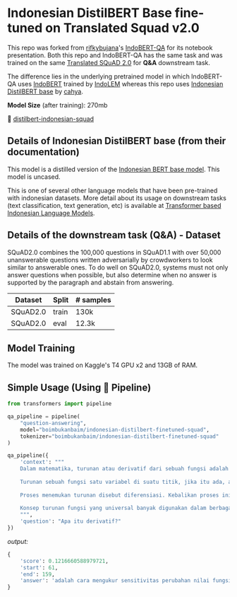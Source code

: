 # Indonesian DistilBERT Base fine-tuned on Translated Squad v2.0

This repo was forked from [rifkybujana](https://github.com/rifkybujana)'s [IndoBERT-QA](https://github.com/rifkybujana/IndoBERT-QA) for its notebook presentation. Both this repo and IndoBERT-QA has the same task and was trained on the same [Translated SQuAD 2.0](https://github.com/Wikidepia/indonesian_datasets/tree/master/question-answering/squad) for **Q&A** downstream task.

The difference lies in the underlying pretrained model in which IndoBERT-QA uses [IndoBERT](https://huggingface.co/indolem/indobert-base-uncased) trained by [IndoLEM](https://indolem.github.io/) whereas this repo uses [Indonesian DistilBERT base](https://huggingface.co/cahya/distilbert-base-indonesian) by [cahya](https://huggingface.co/cahya).

**Model Size** (after training): 270mb

 🤗 [distilbert-indonesian-squad](https://huggingface.co/boimbukanbaim/distilbert-indonesian-squad)

## Details of Indonesian DistilBERT base (from their documentation)

This model is a distilled version of the [Indonesian BERT base model](https://huggingface.co/cahya/bert-base-indonesian-1.5G). This model is uncased.

This is one of several other language models that have been pre-trained with indonesian datasets. More detail about its usage on downstream tasks (text classification, text generation, etc) is available at [Transformer based Indonesian Language Models](https://github.com/cahya-wirawan/indonesian-language-models/tree/master/Transformers).

## Details of the downstream task (Q&A) - Dataset

SQuAD2.0 combines the 100,000 questions in SQuAD1.1 with over 50,000 unanswerable questions written adversarially by crowdworkers to look similar to answerable ones. To do well on SQuAD2.0, systems must not only answer questions when possible, but also determine when no answer is supported by the paragraph and abstain from answering.

| Dataset  | Split | # samples |
| -------- | ----- | --------- |
| SQuAD2.0 | train | 130k      |
| SQuAD2.0 | eval  | 12.3k     |

## Model Training

The model was trained on Kaggle's T4 GPU x2 and 13GB of RAM.

<!-- ## Results:

| Metric | # Value   |
| ------ | --------- |
| **EM** | **51.61** |
| **F1** | **69.09** | -->

## Simple Usage (Using 🤗 Pipeline)

```py
from transformers import pipeline

qa_pipeline = pipeline(
    "question-answering",
    model="boimbukanbaim/indonesian-distilbert-finetuned-squad",
    tokenizer="boimbukanbaim/indonesian-distilbert-finetuned-squad"
)

qa_pipeline({
    'context': """
    Dalam matematika, turunan atau derivatif dari sebuah fungsi adalah cara mengukur sensitivitas perubahan nilai fungsi terhadap perubahan pada nilai variabelnya. Sebagai contoh, turunan dari posisi sebuah benda bergerak terhadap waktu mengukur kecepatan benda bergerak ketika waktu berjalan. Turunan adalah alat penting dalam kalkulus.
    
    Turunan sebuah fungsi satu variabel di suatu titik, jika itu ada, adalah kemiringan dari garis singgung dari grafik fungsi di titik tersebut. Garis singgung adalah hampiran (aproksimasi) linear terbaik dari fungsi di sekitar titik tersebut. Konsep turunan dapat diperumum untuk fungsi multivariabel. Dalam perumuman ini, turunan dianggap sebagai transformasi linear, dengan translasi yang sesuai, menghasilkan hampiran linear dari grafik fungsi multivariabel tersebut. Matriks Jacobi adalah matriks yang merepresentasikan transformasi linear terhadap suatu basis yang ditentukan. Matriks ini dapat ditentukan dengan turunan parsial dari variabel-variabel independen. Pada fungsi multivariabel bernilai real, matriks Jacobi tereduksi menjadi vektor gradien.
    
    Proses menemukan turunan disebut diferensiasi. Kebalikan proses ini disebut dengan antiturunan. Teorema fundamental kalkulus menyatakan hubungan diferensiasi dengan integrasi. Turunan dan integral adalah dua operasi dasar dalam kalkulus satu-variabel.
    
    Konsep turunan fungsi yang universal banyak digunakan dalam berbagai cabang matematika maupun bidang ilmu yang lain. Dalam bidang ekonomi, turunan digunakan untuk menghitung biaya marginal, total penerimaan, dan biaya produksi. Bidang biologi menggunakan turunan untuk menghitung laju pertumbuhan mikroorganisme, dalam bidang fisika untuk menghitung kepadatan kawat, dalam bidang kimia untuk menghitung laju pemisahan, dalam bidang geografi untuk menghitung laju pertumbuhan penduduk, dan masih banyak lagi.
    """,
    'question': "Apa itu derivatif?"
})
```

*output:*

```py
{
    'score': 0.1216660588979721,
    'start': 61,
    'end': 159,
    'answer': 'adalah cara mengukur sensitivitas perubahan nilai fungsi terhadap perubahan pada nilai variabelnya'
}
```